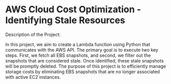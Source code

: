# AWS Cloud Cost Optimization - Identifying Stale Resources
 Description of the Project:

In this project, we aim to create a Lambda function using Python that communicates with the AWS API. The primary goal is to execute two key steps. First, we fetch all EBS snapshots, and second, we filter out the snapshots that are considered stale. Once identified, these stale snapshots will be promptly deleted. The purpose of this project is to efficiently manage storage costs by eliminating EBS snapshots that are no longer associated with active EC2 instances.
